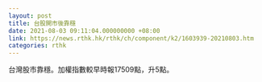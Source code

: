 ```yaml
---
layout: post
title: 台股開市後靠穩
date: 2021-08-03 09:11:04.000000000 +08:00
link: https://news.rthk.hk/rthk/ch/component/k2/1603939-20210803.htm
categories: rthk
---
```


台灣股市靠穩。加權指數較早時報17509點，升5點。

